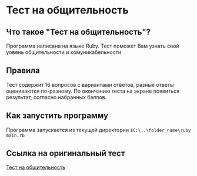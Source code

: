 # Тест на общительность

## Что такое "Тест на общительность"?
Программа написана на языке Ruby. Тест поможет Вам узнать свой уовень общительности и комуникабельности

## Правила
Тест содержит 16 вопросов с вариантами ответов, разные ответы оцениваются по-разному. По окончанию теста на экране появиться результат, согласно набранных баллов.

## Как запустить программу
Программа запускается из текущей директории 
```$C:\..\folder_name\ruby main.rb```

## Ссылка на оригинальный тест
[Тест на общительность](https://psylist.net/praktikum/00003.htm) 
